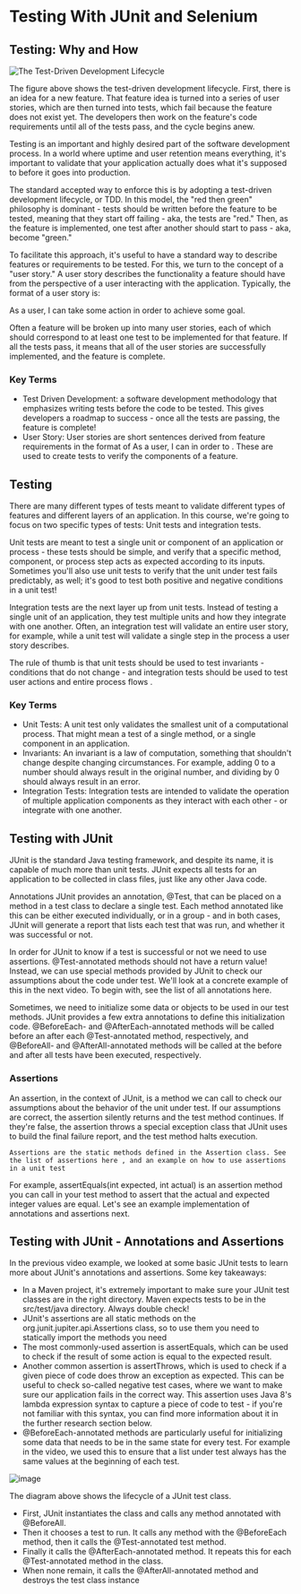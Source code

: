 # Testing With JUnit and Selenium
## Testing: Why and How
![The Test-Driven Development Lifecycle](https://user-images.githubusercontent.com/77028341/222091941-3fe76bfd-4b89-4017-afe3-ffdb4e028a23.png)

The figure above shows the test-driven development lifecycle. First, there is an idea for a new feature. That feature idea is turned into a series of user stories, which are then turned into tests, which fail because the feature does not exist yet. The developers then work on the feature's code requirements until all of the tests pass, and the cycle begins anew.

Testing is an important and highly desired part of the software development process. In a world where uptime and user retention means everything, it's important to validate that your application actually does what it's supposed to before it goes into production.

The standard accepted way to enforce this is by adopting a test-driven development lifecycle, or TDD. In this model, the "red then green" philosophy is dominant - tests should be written before the feature to be tested, meaning that they start off failing - aka, the tests are "red." Then, as the feature is implemented, one test after another should start to pass - aka, become "green."

To facilitate this approach, it's useful to have a standard way to describe features or requirements to be tested. For this, we turn to the concept of a "user story." A user story describes the functionality a feature should have from the perspective of a user interacting with the application. Typically, the format of a user story is:

As a user, I can take some action in order to achieve some goal.

Often a feature will be broken up into many user stories, each of which should correspond to at least one test to be implemented for that feature. If all the tests pass, it means that all of the user stories are successfully implemented, and the feature is complete.

### Key Terms
* Test Driven Development: a software development methodology that emphasizes writing tests before the code to be tested. This gives developers a roadmap to success - once all the tests are passing, the feature is complete!
* User Story: User stories are short sentences derived from feature requirements in the format of As a user, I can in order to . These are used to create tests to verify the components of a feature.

## Testing
There are many different types of tests meant to validate different types of features and different layers of an application. In this course, we're going to focus on two specific types of tests: Unit tests and integration tests.

Unit tests are meant to test a single unit or component of an application or process - these tests should be simple, and verify that a specific method, component, or process step acts as expected according to its inputs. Sometimes you'll also use unit tests to verify that the unit under test fails predictably, as well; it's good to test both positive and negative conditions in a unit test!

Integration tests are the next layer up from unit tests. Instead of testing a single unit of an application, they test multiple units and how they integrate with one another. Often, an integration test will validate an entire user story, for example, while a unit test will validate a single step in the process a user story describes.

The rule of thumb is that unit tests should be used to test invariants - conditions that do not change - and integration tests should be used to test user actions and entire process flows .

### Key Terms
* Unit Tests: A unit test only validates the smallest unit of a computational process. That might mean a test of a single method, or a single component in an application.
* Invariants: An invariant is a law of computation, something that shouldn't change despite changing circumstances. For example, adding 0 to a number should always result in the original number, and dividing by 0 should always result in an error.
* Integration Tests: Integration tests are intended to validate the operation of multiple application components as they interact with each other - or integrate with one another.


## Testing with JUnit
JUnit is the standard Java testing framework, and despite its name, it is capable of much more than unit tests. JUnit expects all tests for an application to be collected in class files, just like any other Java code.

Annotations
JUnit provides an annotation, @Test, that can be placed on a method in a test class to declare a single test. Each method annotated like this can be either executed individually, or in a group - and in both cases, JUnit will generate a report that lists each test that was run, and whether it was successful or not.

In order for JUnit to know if a test is successful or not we need to use assertions. @Test-annotated methods should not have a return value! Instead, we can use special methods provided by JUnit to check our assumptions about the code under test. We'll look at a concrete example of this in the next video. To begin with, see the list of all annotations here.

Sometimes, we need to initialize some data or objects to be used in our test methods. JUnit provides a few extra annotations to define this initialization code. @BeforeEach- and @AfterEach-annotated methods will be called before an after each @Test-annotated method, respectively, and @BeforeAll- and @AfterAll-annotated methods will be called at the before and after all tests have been executed, respectively.

### Assertions
An assertion, in the context of JUnit, is a method we can call to check our assumptions about the behavior of the unit under test. If our assumptions are correct, the assertion silently returns and the test method continues. If they're false, the assertion throws a special exception class that JUnit uses to build the final failure report, and the test method halts execution.

```
Assertions are the static methods defined in the Assertion class. See the list of assertions here , and an example on how to use assertions in a unit test
```
For example, assertEquals(int expected, int actual) is an assertion method you can call in your test method to assert that the actual and expected integer values are equal. Let's see an example implementation of annotations and assertions next.

## Testing with JUnit - Annotations and Assertions
In the previous video example, we looked at some basic JUnit tests to learn more about JUnit's annotations and assertions. Some key takeaways:

* In a Maven project, it's extremely important to make sure your JUnit test classes are in the right directory. Maven expects tests to be in the src/test/java directory. Always double check!
* JUnit's assertions are all static methods on the org.junit.jupiter.api.Assertions class, so to use them you need to statically import the methods you need
* The most commonly-used assertion is assertEquals, which can be used to check if the result of some action is equal to the expected result.
* Another common assertion is assertThrows, which is used to check if a given piece of code does throw an exception as expected. This can be useful to check so-called negative test cases, where we want to make sure our application fails in the correct way. This assertion uses Java 8's lambda expression syntax to capture a piece of code to test - if you're not familiar with this syntax, you can find more information about it in the further research section below.
* @BeforeEach-annotated methods are particularly useful for initializing some data that needs to be in the same state for every test. For example in the video, we used this to ensure that a list under test always has the same values at the beginning of each test.

![image](https://user-images.githubusercontent.com/77028341/222093092-c8b31a3a-afe4-486e-bd56-fb6c5f665b55.png)

The diagram above shows the lifecycle of a JUnit test class.
* First, JUnit instantiates the class and calls any method annotated with @BeforeAll.
* Then it chooses a test to run. It calls any method with the @BeforeEach method, then it calls the @Test-annotated test method.
* Finally it calls the @AfterEach-annotated method. It repeats this for each @Test-annotated method in the class.
* When none remain, it calls the @AfterAll-annotated method and destroys the test class instance
